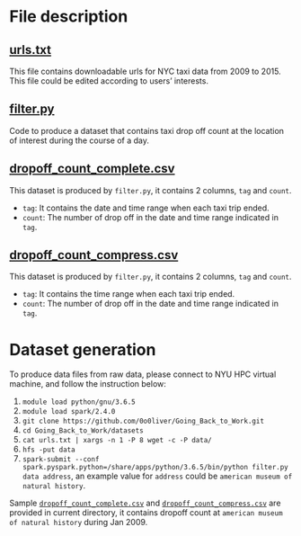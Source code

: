 # File description

## [urls.txt](https://github.com/0o0liver/Going_Back_to_Work/blob/master/datasets/urls.txt)
This file contains downloadable urls for NYC taxi data from 2009 to 2015. This file could be edited according to users’ interests. 

## [filter.py](https://github.com/0o0liver/Going_Back_to_Work/blob/master/datasets/filter.py)
Code to produce a dataset that contains taxi drop off count at the location of interest during the course of a day. 

## [dropoff_count_complete.csv](https://github.com/0o0liver/Going_Back_to_Work/blob/master/datasets/dropoff_count_complete.csv)
This dataset is produced by ```filter.py```, it contains 2 columns, ```tag``` and ```count```. 
* ```tag```: It contains the date and time range when each taxi trip ended. 
* ```count```: The number of drop off in the date and time range indicated in ```tag```.

## [dropoff_count_compress.csv](https://github.com/0o0liver/Going_Back_to_Work/blob/master/datasets/dropoff_count_compress.csv)
This dataset is produced by ```filter.py```, it contains 2 columns, ```tag``` and ```count```. 
* ```tag```: It contains the time range when each taxi trip ended. 
* ```count```: The number of drop off in the date and time range indicated in ```tag```.

# Dataset generation
To produce data files from raw data, please connect to NYU HPC virtual machine, and follow the instruction below:
1. ```module load python/gnu/3.6.5```
2. ```module load spark/2.4.0```
3. ```git clone https://github.com/0o0liver/Going_Back_to_Work.git```
4. ```cd Going_Back_to_Work/datasets```
5. ```cat urls.txt | xargs -n 1 -P 8 wget -c -P data/```
6. ```hfs -put data```
7. ```spark-submit --conf spark.pyspark.python=/share/apps/python/3.6.5/bin/python filter.py data address```, an example value for ```address``` could be ```american museum of natural history```.

Sample [```dropoff_count_complete.csv```](https://github.com/0o0liver/Going_Back_to_Work/blob/master/datasets/dropoff_count_complete.csv) and [```dropoff_count_compress.csv```](https://github.com/0o0liver/Going_Back_to_Work/blob/master/datasets/dropoff_count_compress.csv) are provided in current directory, it contains dropoff count at ```american museum of natural history``` during Jan 2009.
